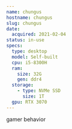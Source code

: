 ```yaml
---
name: chungus
hostname: chungus
slug: chungus
date:
  acquired: 2021-02-04
status: in-use
specs:
  type: desktop
  model: Self-built
  cpu: i5-8300H
  ram:
    size: 32G
    gen: ddr4
  storage:
    - type: NVMe SSD
      size: 1T
  gpu: RTX 3070
---
```


gamer behavior
